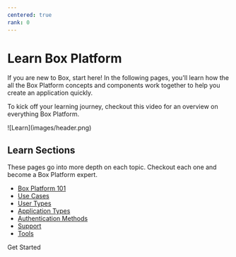 ```yaml
---
centered: true
rank: 0
---
```


# Learn Box Platform

If you are new to Box, start here! 
In the following pages, you'll learn how the all the Box Platform
concepts and components work together to help you create an application quickly.

To kick off your learning journey, checkout this video for an overview
on everything Box Platform.

<ImageFrame center>
![Learn](images/header.png)
</ImageFrame>

<!-- REPLACE ABOVE IMAGE WITH VIDEO -->

## Learn Sections

These pages go into more depth on each topic. Checkout each one and become
a Box Platform expert.

- [Box Platform 101][platform101]
- [Use Cases][usecases]
- [User Types][usertypes]
- [Application Types][apptypes]
- [Authentication Methods][authtypes]
- [Support][support]
- [Tools][tools]

<Next>
  Get Started
</Next>

[platform101]:page://platform/box-platform-101
[usecases]:page://platform/use-cases
[usertypes]:page://platform/user-types
[apptypes]:page://platform/application-types
[authtypes]:page://platform/authentication-methods
[support]:page://platform/support
[tools]:page://platform/tools